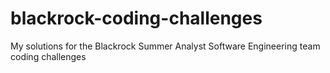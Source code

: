 # blackrock-coding-challenges
My solutions for the Blackrock Summer Analyst Software Engineering team coding challenges

